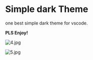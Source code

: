 # Simple dark Theme

one best simple dark theme for vscode.

**PLS Enjoy!**

![4.jpg](https://upload-images.jianshu.io/upload_images/4115579-8d738cf9f358e655.jpg?imageMogr2/auto-orient/strip%7CimageView2/2/w/1240)

![5.jpg](https://upload-images.jianshu.io/upload_images/4115579-64b4a5b8db689576.jpg?imageMogr2/auto-orient/strip%7CimageView2/2/w/1240)
